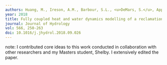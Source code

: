 ```yaml
---
authors: Huang, M., Ireson, A.M., Barbour, S.L., <u>DeMars, S.</u>, Appels, W.M.
year: 2018
title: Fully coupled heat and water dynamics modelling of a reclamation cover for oil sands shale overburden.
journal: Journal of Hydrology
vol: 566, 250-263
doi: 10.1016/j.jhydrol.2018.09.026
---
```

note: I contributed core ideas to this work conducted in collaboration with other researchers and my Masters student, Shelby. I extensively edited the paper.
